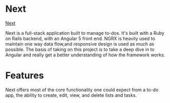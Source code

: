 # Next

[Next](https://ng-next.herokuapp.com/)

Next is a full-stack application built to manage to-dos. It's built with a Ruby on Rails backend, with an Angular 5 front end. NGRX is heavily used to maintain one way data flow,and responsive design is used as much as possible. The basis of taking on this project is to take a deep dive in to Angular and really get a better understanding of how the framework works.

# Features

Next offers most of the core functionality one could expect from a to-do app, the ability to create, edit, view, and delete lists and tasks.
